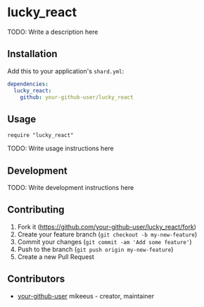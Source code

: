 # lucky_react

TODO: Write a description here

## Installation

Add this to your application's `shard.yml`:

```yaml
dependencies:
  lucky_react:
    github: your-github-user/lucky_react
```

## Usage

```crystal
require "lucky_react"
```

TODO: Write usage instructions here

## Development

TODO: Write development instructions here

## Contributing

1. Fork it (<https://github.com/your-github-user/lucky_react/fork>)
2. Create your feature branch (`git checkout -b my-new-feature`)
3. Commit your changes (`git commit -am 'Add some feature'`)
4. Push to the branch (`git push origin my-new-feature`)
5. Create a new Pull Request

## Contributors

- [your-github-user](https://github.com/your-github-user) mikeeus - creator, maintainer
